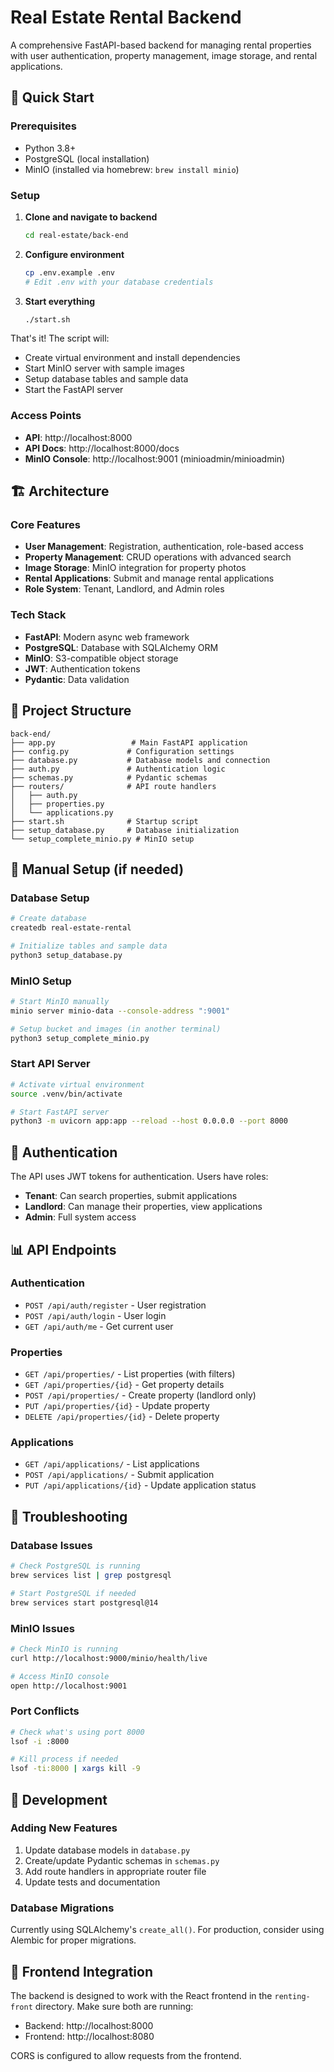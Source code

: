 # Real Estate Rental Backend

A comprehensive FastAPI-based backend for managing rental properties with user authentication, property management, image storage, and rental applications.

## 🚀 Quick Start

### Prerequisites
- Python 3.8+
- PostgreSQL (local installation)
- MinIO (installed via homebrew: `brew install minio`)

### Setup

1. **Clone and navigate to backend**
   ```bash
   cd real-estate/back-end
   ```

2. **Configure environment**
   ```bash
   cp .env.example .env
   # Edit .env with your database credentials
   ```

3. **Start everything**
   ```bash
   ./start.sh
   ```

That's it! The script will:
- Create virtual environment and install dependencies
- Start MinIO server with sample images
- Setup database tables and sample data
- Start the FastAPI server

### Access Points
- **API**: http://localhost:8000
- **API Docs**: http://localhost:8000/docs
- **MinIO Console**: http://localhost:9001 (minioadmin/minioadmin)

## 🏗 Architecture

### Core Features
- **User Management**: Registration, authentication, role-based access
- **Property Management**: CRUD operations with advanced search
- **Image Storage**: MinIO integration for property photos
- **Rental Applications**: Submit and manage rental applications
- **Role System**: Tenant, Landlord, and Admin roles

### Tech Stack
- **FastAPI**: Modern async web framework
- **PostgreSQL**: Database with SQLAlchemy ORM
- **MinIO**: S3-compatible object storage
- **JWT**: Authentication tokens
- **Pydantic**: Data validation

## 📁 Project Structure

```
back-end/
├── app.py                 # Main FastAPI application
├── config.py             # Configuration settings
├── database.py           # Database models and connection
├── auth.py               # Authentication logic
├── schemas.py            # Pydantic schemas
├── routers/              # API route handlers
│   ├── auth.py
│   ├── properties.py
│   └── applications.py
├── start.sh              # Startup script
├── setup_database.py     # Database initialization
└── setup_complete_minio.py # MinIO setup
```

## 🔧 Manual Setup (if needed)

### Database Setup
```bash
# Create database
createdb real-estate-rental

# Initialize tables and sample data
python3 setup_database.py
```

### MinIO Setup
```bash
# Start MinIO manually
minio server minio-data --console-address ":9001"

# Setup bucket and images (in another terminal)
python3 setup_complete_minio.py
```

### Start API Server
```bash
# Activate virtual environment
source .venv/bin/activate

# Start FastAPI server
python3 -m uvicorn app:app --reload --host 0.0.0.0 --port 8000
```

## 🔐 Authentication

The API uses JWT tokens for authentication. Users have roles:
- **Tenant**: Can search properties, submit applications
- **Landlord**: Can manage their properties, view applications
- **Admin**: Full system access

## 📊 API Endpoints

### Authentication
- `POST /api/auth/register` - User registration
- `POST /api/auth/login` - User login
- `GET /api/auth/me` - Get current user

### Properties
- `GET /api/properties/` - List properties (with filters)
- `GET /api/properties/{id}` - Get property details
- `POST /api/properties/` - Create property (landlord only)
- `PUT /api/properties/{id}` - Update property
- `DELETE /api/properties/{id}` - Delete property

### Applications
- `GET /api/applications/` - List applications
- `POST /api/applications/` - Submit application
- `PUT /api/applications/{id}` - Update application status

## 🐛 Troubleshooting

### Database Issues
```bash
# Check PostgreSQL is running
brew services list | grep postgresql

# Start PostgreSQL if needed
brew services start postgresql@14
```

### MinIO Issues
```bash
# Check MinIO is running
curl http://localhost:9000/minio/health/live

# Access MinIO console
open http://localhost:9001
```

### Port Conflicts
```bash
# Check what's using port 8000
lsof -i :8000

# Kill process if needed
lsof -ti:8000 | xargs kill -9
```

## 📝 Development

### Adding New Features
1. Update database models in `database.py`
2. Create/update Pydantic schemas in `schemas.py`
3. Add route handlers in appropriate router file
4. Update tests and documentation

### Database Migrations
Currently using SQLAlchemy's `create_all()`. For production, consider using Alembic for proper migrations.

## 🔄 Frontend Integration

The backend is designed to work with the React frontend in the `renting-front` directory. Make sure both are running:

- Backend: http://localhost:8000
- Frontend: http://localhost:8080

CORS is configured to allow requests from the frontend.
